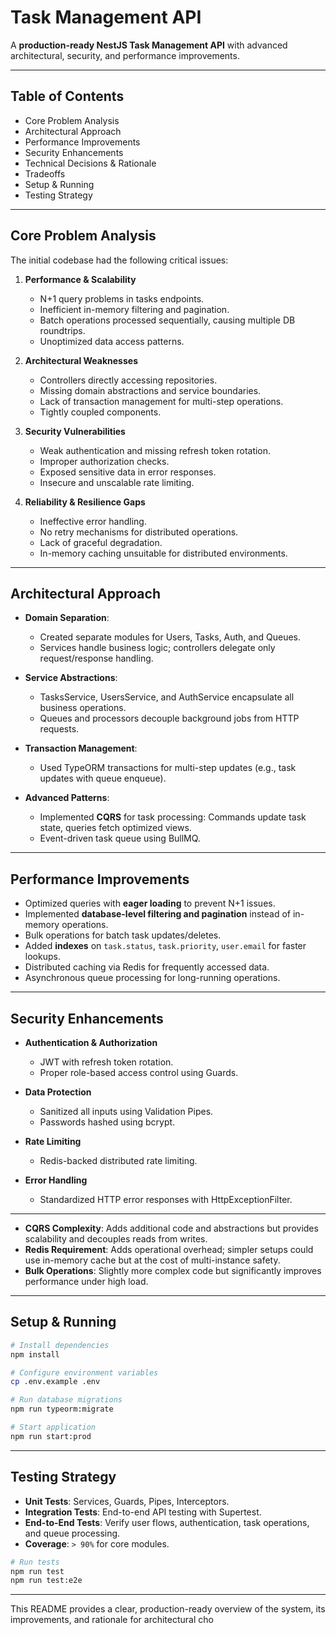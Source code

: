 # Task Management API

A **production-ready NestJS Task Management API** with advanced architectural, security, and performance improvements.

---

## Table of Contents

* Core Problem Analysis
* Architectural Approach
* Performance Improvements
* Security Enhancements
* Technical Decisions & Rationale
* Tradeoffs
* Setup & Running
* Testing Strategy

---

## Core Problem Analysis

The initial codebase had the following critical issues:

1. **Performance & Scalability**

   * N+1 query problems in tasks endpoints.
   * Inefficient in-memory filtering and pagination.
   * Batch operations processed sequentially, causing multiple DB roundtrips.
   * Unoptimized data access patterns.

2. **Architectural Weaknesses**

   * Controllers directly accessing repositories.
   * Missing domain abstractions and service boundaries.
   * Lack of transaction management for multi-step operations.
   * Tightly coupled components.

3. **Security Vulnerabilities**

   * Weak authentication and missing refresh token rotation.
   * Improper authorization checks.
   * Exposed sensitive data in error responses.
   * Insecure and unscalable rate limiting.

4. **Reliability & Resilience Gaps**

   * Ineffective error handling.
   * No retry mechanisms for distributed operations.
   * Lack of graceful degradation.
   * In-memory caching unsuitable for distributed environments.

---

## Architectural Approach

* **Domain Separation**:

  * Created separate modules for Users, Tasks, Auth, and Queues.
  * Services handle business logic; controllers delegate only request/response handling.

* **Service Abstractions**:

  * TasksService, UsersService, and AuthService encapsulate all business operations.
  * Queues and processors decouple background jobs from HTTP requests.

* **Transaction Management**:

  * Used TypeORM transactions for multi-step updates (e.g., task updates with queue enqueue).

* **Advanced Patterns**:

  * Implemented **CQRS** for task processing: Commands update task state, queries fetch optimized views.
  * Event-driven task queue using BullMQ.

---

## Performance Improvements

* Optimized queries with **eager loading** to prevent N+1 issues.
* Implemented **database-level filtering and pagination** instead of in-memory operations.
* Bulk operations for batch task updates/deletes.
* Added **indexes** on `task.status`, `task.priority`, `user.email` for faster lookups.
* Distributed caching via Redis for frequently accessed data.
* Asynchronous queue processing for long-running operations.

---

## Security Enhancements

* **Authentication & Authorization**

  * JWT with refresh token rotation.
  * Proper role-based access control using Guards.

* **Data Protection**

  * Sanitized all inputs using Validation Pipes.
  * Passwords hashed using bcrypt.

* **Rate Limiting**

  * Redis-backed distributed rate limiting.

* **Error Handling**

  * Standardized HTTP error responses with HttpExceptionFilter.

---


* **CQRS Complexity**: Adds additional code and abstractions but provides scalability and decouples reads from writes.
* **Redis Requirement**: Adds operational overhead; simpler setups could use in-memory cache but at the cost of multi-instance safety.
* **Bulk Operations**: Slightly more complex code but significantly improves performance under high load.

---

## Setup & Running

```bash
# Install dependencies
npm install

# Configure environment variables
cp .env.example .env

# Run database migrations
npm run typeorm:migrate

# Start application
npm run start:prod
```

---

## Testing Strategy

* **Unit Tests**: Services, Guards, Pipes, Interceptors.
* **Integration Tests**: End-to-end API testing with Supertest.
* **End-to-End Tests**: Verify user flows, authentication, task operations, and queue processing.
* **Coverage**: `> 90%` for core modules.

```bash
# Run tests
npm run test
npm run test:e2e
```

---

This README provides a clear, production-ready overview of the system, its improvements, and rationale for architectural cho
